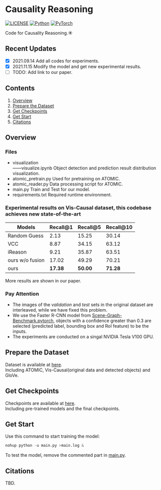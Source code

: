 # Causality Reasoning

[![LICENSE](https://img.shields.io/badge/license-GPL-green)](https://github.com/vatica/CausalityReasoning.pytorch/blob/master/LICENSE)
[![Python](https://img.shields.io/badge/python-3.7-blue)](https://www.python.org/)
[![PyTorch](https://img.shields.io/badge/pytorch-1.6.0-%237732a8)](https://pytorch.org/get-started/previous-versions/)

Code for Causality Reasoning.:sunny:

## Recent Updates
- [x] 2021.09.14 Add all codes for experiments.
- [x] 2021.11.15 Modify the model and get new experimental results.
- [ ] TODO: Add link to our paper.

## Contents
1. [Overview](#Overview)
2. [Prepare the Dataset](#Prepare-the-Dataset)
3. [Get Checkpoints](#Get-Checkpoints)
4. [Get Start](#Get-Checkpoints)
5. [Citations](#Citations)

## Overview
### Files
* visualization<br/>
——visualize.ipynb Object detection and prediction result distribution visualization.
* atomic_pretrain.py Used for pretraining on ATOMIC.
* atomic_reader.py Data processing script for ATOMIC.
* main.py Train and Test for our model.
* requirements.txt Required runtime environment.

### Experimental results on Vis-Causal dataset, this codebase achieves new state-of-the-art
Models | Recall@1 | Recall@5 | Recall@10
-- | -- | -- | -- 
Random Guess | 2.13 | 15.25 | 30.14
VCC | 8.87 | 34.15 | 63.12
iReason | 9.21 | 35.87 | 63.51
ours w/o fusion | 17.02 | 49.29 | 70.21
ours | __17.38__ | __50.00__ | __71.28__

More results are shown in our paper.

### Pay Attention
+ The images of the *validation* and *test* sets in the original dataset are interleaved, while we have fixed this problem.
+ We use the Faster R-CNN model from [Scene-Graph-Benchmark.pytorch](https://github.com/KaihuaTang/Scene-Graph-Benchmark.pytorch), objects with a confidence greater than 0.3 are selected (predicted label, bounding box and RoI feature) to be the inputs.
+ The experiments are conducted on a singal NVIDIA Tesla V100 GPU.

## Prepare the Dataset
Dataset is available at [here](https://bhpan.buaa.edu.cn:443/link/42E08E6F849ED6A228776AA34A6E2C33).<br/>
Including ATOMIC, Vis-Causal(original data and detected objects) and GloVe.

## Get Checkpoints
Checkpoints are available at [here](https://bhpan.buaa.edu.cn:443/link/F81D6A3E3EE44C71CEC0B1B0B8DE52E4).<br/>
Including pre-trained models and the final checkpoints.

## Get Start
Use this command to start training the model:
```python
nohup python -u main.py >main.log &
```
To test the model, remove the commented part in [main.py](main.py).

## Citations
TBD.
